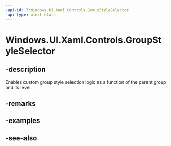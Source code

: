 ```yaml
---
-api-id: T:Windows.UI.Xaml.Controls.GroupStyleSelector
-api-type: winrt class
---
```


<!-- Class syntax.
public class GroupStyleSelector : Windows.UI.Xaml.Controls.IGroupStyleSelector, Windows.UI.Xaml.Controls.IGroupStyleSelectorOverrides
-->

# Windows.UI.Xaml.Controls.GroupStyleSelector

## -description
Enables custom group style selection logic as a function of the parent group and its level.



## -remarks

## -examples

## -see-also
